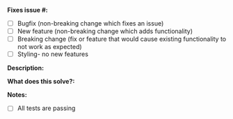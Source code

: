**Fixes issue #:** 

- [ ] Bugfix (non-breaking change which fixes an issue)
- [ ] New feature (non-breaking change which adds functionality)
- [ ] Breaking change (fix or feature that would cause existing functionality to not work as expected)
- [ ] Styling- no new features

**Description:**


**What does this solve?:**


**Notes:**


- [ ] All tests are passing
